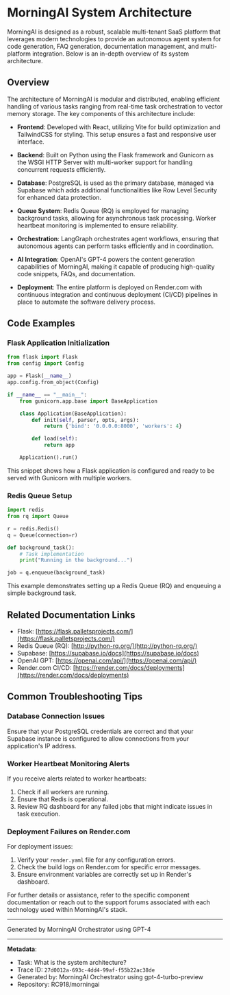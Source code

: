 # MorningAI System Architecture

MorningAI is designed as a robust, scalable multi-tenant SaaS platform that leverages modern technologies to provide an autonomous agent system for code generation, FAQ generation, documentation management, and multi-platform integration. Below is an in-depth overview of its system architecture.

## Overview

The architecture of MorningAI is modular and distributed, enabling efficient handling of various tasks ranging from real-time task orchestration to vector memory storage. The key components of this architecture include:

- **Frontend**: Developed with React, utilizing Vite for build optimization and TailwindCSS for styling. This setup ensures a fast and responsive user interface.
  
- **Backend**: Built on Python using the Flask framework and Gunicorn as the WSGI HTTP Server with multi-worker support for handling concurrent requests efficiently.

- **Database**: PostgreSQL is used as the primary database, managed via Supabase which adds additional functionalities like Row Level Security for enhanced data protection.

- **Queue System**: Redis Queue (RQ) is employed for managing background tasks, allowing for asynchronous task processing. Worker heartbeat monitoring is implemented to ensure reliability.

- **Orchestration**: LangGraph orchestrates agent workflows, ensuring that autonomous agents can perform tasks efficiently and in coordination.

- **AI Integration**: OpenAI's GPT-4 powers the content generation capabilities of MorningAI, making it capable of producing high-quality code snippets, FAQs, and documentation.

- **Deployment**: The entire platform is deployed on Render.com with continuous integration and continuous deployment (CI/CD) pipelines in place to automate the software delivery process.

## Code Examples

### Flask Application Initialization

```python
from flask import Flask
from config import Config

app = Flask(__name__)
app.config.from_object(Config)

if __name__ == "__main__":
    from gunicorn.app.base import BaseApplication

    class Application(BaseApplication):
        def init(self, parser, opts, args):
            return {'bind': '0.0.0.0:8000', 'workers': 4}

        def load(self):
            return app

    Application().run()
```

This snippet shows how a Flask application is configured and ready to be served with Gunicorn with multiple workers.

### Redis Queue Setup

```python
import redis
from rq import Queue

r = redis.Redis()
q = Queue(connection=r)

def background_task():
    # Task implementation
    print("Running in the background...")

job = q.enqueue(background_task)
```

This example demonstrates setting up a Redis Queue (RQ) and enqueuing a simple background task.

## Related Documentation Links

- Flask: [https://flask.palletsprojects.com/](https://flask.palletsprojects.com/)
- Redis Queue (RQ): [http://python-rq.org/](http://python-rq.org/)
- Supabase: [https://supabase.io/docs](https://supabase.io/docs)
- OpenAI GPT: [https://openai.com/api/](https://openai.com/api/)
- Render.com CI/CD: [https://render.com/docs/deployments](https://render.com/docs/deployments)

## Common Troubleshooting Tips

### Database Connection Issues
Ensure that your PostgreSQL credentials are correct and that your Supabase instance is configured to allow connections from your application's IP address.

### Worker Heartbeat Monitoring Alerts
If you receive alerts related to worker heartbeats:
1. Check if all workers are running.
2. Ensure that Redis is operational.
3. Review RQ dashboard for any failed jobs that might indicate issues in task execution.

### Deployment Failures on Render.com
For deployment issues:
1. Verify your `render.yaml` file for any configuration errors.
2. Check the build logs on Render.com for specific error messages.
3. Ensure environment variables are correctly set up in Render's dashboard.

For further details or assistance, refer to the specific component documentation or reach out to the support forums associated with each technology used within MorningAI's stack.

---
Generated by MorningAI Orchestrator using GPT-4

---

**Metadata**:
- Task: What is the system architecture?
- Trace ID: `27d0012a-693c-4dd4-99af-f55b22ac38de`
- Generated by: MorningAI Orchestrator using gpt-4-turbo-preview
- Repository: RC918/morningai
